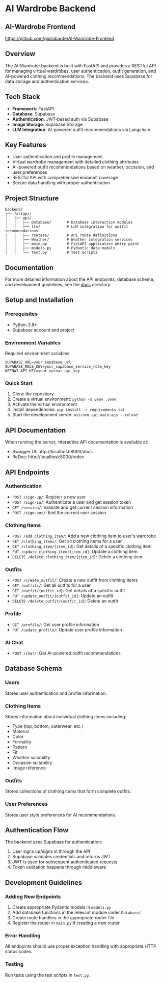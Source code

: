 # AI Wardrobe Backend

## AI-Wardrobe Frontend
https://github.com/giuliobarde/AI-Wardrobe-Frontend

## Overview
The AI-Wardrobe backend is built with FastAPI and provides a RESTful API for managing virtual wardrobes, user authentication, outfit generation, and AI-powered clothing recommendations. The backend uses Supabase for data storage and authentication services.

## Tech Stack
- **Framework**: FastAPI
- **Database**: Supabase
- **Authentication**: JWT-based auth via Supabase
- **Image Storage**: Supabase Storage
- **LLM Integration**: AI-powered outfit recommendations via Langchain

## Key Features
- User authentication and profile management
- Virtual wardrobe management with detailed clothing attributes
- AI-powered outfit recommendations based on weather, occasion, and user preferences
- RESTful API with comprehensive endpoint coverage
- Secure data handling with proper authentication

## Project Structure
```
backend/
├── fastapi/
│   ├── api/
│   │   ├── Database/       # Database interaction modules
│   │   ├── llm/            # LLM integration for outfit recommendations
│   │   ├── routers/        # API route definitions
│   │   ├── Weather/        # Weather integration services
│   │   ├── main.py         # FastAPI application entry point
│   │   ├── models.py       # Pydantic data models
│   │   └── test.py         # Test scripts
```

## Documentation
For more detailed information about the API endpoints, database schema, and development guidelines, see the [docs](./docs) directory.

## Setup and Installation

### Prerequisites
- Python 3.8+
- Supabase account and project

### Environment Variables
Required environment variables:
```
SUPABASE_URL=your_supabase_url
SUPABASE_ROLE_KEY=your_supabase_service_role_key
OPENAI_API_KEY=your_openai_api_key
```

### Quick Start
1. Clone the repository
2. Create a virtual environment: `python -m venv .venv`
3. Activate the virtual environment
4. Install dependencies: `pip install -r requirements.txt`
5. Start the development server: `uvicorn api.main:app --reload`

## API Documentation
When running the server, interactive API documentation is available at:
- Swagger UI: http://localhost:8000/docs
- ReDoc: http://localhost:8000/redoc

## API Endpoints

### Authentication
- `POST /sign-up/`: Register a new user
- `POST /sign-in/`: Authenticate a user and get session token
- `GET /session/`: Validate and get current session information
- `POST /sign-out/`: End the current user session

### Clothing Items
- `POST /add_clothing_item/`: Add a new clothing item to user's wardrobe
- `GET /clothing_items/`: Get all clothing items for a user
- `GET /clothing_item/{item_id}`: Get details of a specific clothing item
- `PUT /update_clothing_item/{item_id}`: Update a clothing item
- `DELETE /delete_clothing_item/{item_id}`: Delete a clothing item

### Outfits
- `POST /create_outfit/`: Create a new outfit from clothing items
- `GET /outfits/`: Get all outfits for a user
- `GET /outfit/{outfit_id}`: Get details of a specific outfit
- `PUT /update_outfit/{outfit_id}`: Update an outfit
- `DELETE /delete_outfit/{outfit_id}`: Delete an outfit

### Profile
- `GET /profile/`: Get user profile information
- `PUT /update_profile/`: Update user profile information

### AI Chat
- `POST /chat/`: Get AI-powered outfit recommendations

## Database Schema

### Users
Stores user authentication and profile information.

### Clothing Items
Stores information about individual clothing items including:
- Type (top, bottom, outerwear, etc.)
- Material
- Color
- Formality
- Pattern
- Fit
- Weather suitability
- Occasion suitability
- Image reference

### Outfits
Stores collections of clothing items that form complete outfits.

### User Preferences
Stores user style preferences for AI recommendations.

## Authentication Flow
The backend uses Supabase for authentication:
1. User signs up/signs in through the API
2. Supabase validates credentials and returns JWT
3. JWT is used for subsequent authenticated requests
4. Token validation happens through middleware

## Development Guidelines

### Adding New Endpoints
1. Create appropriate Pydantic models in `models.py`
2. Add database functions in the relevant module under `Database/`
3. Create route handlers in the appropriate router file
4. Register the router in `main.py` if creating a new router

### Error Handling
All endpoints should use proper exception handling with appropriate HTTP status codes.

### Testing
Run tests using the test scripts in `test.py`.
